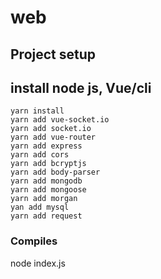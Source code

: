 # web

## Project setup 
## install node js, Vue/cli
```
yarn install
yarn add vue-socket.io
yarn add socket.io
yarn add vue-router
yarn add express
yarn add cors
yarn add bcryptjs
yarn add body-parser
yarn add mongodb
yarn add mongoose
yarn add morgan
yan add mysql
yarn add request
```

### Compiles
node index.js
